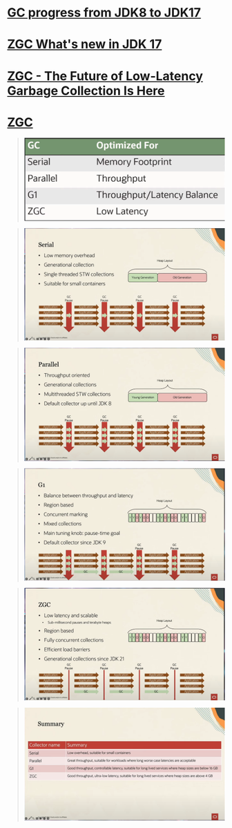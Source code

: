 # [GC progress from JDK8 to JDK17](https://kstefanj.github.io/2021/11/24/gc-progress-8-17.html)

# [ZGC What's new in JDK 17](https://malloc.se/blog/zgc-jdk17)

# [ZGC - The Future of Low-Latency Garbage Collection Is Here](https://malloc.se/blog/zgc-jdk17)

# [ZGC](https://wiki.openjdk.org/display/zgc/Main)

> ![](img/gc.png) 

> ![](img/Serial.png) 

> ![](img/Parallel.png) 

> ![](img/G1.png) 

> ![](img/ZGC.png) 

> ![](img/GC_Summary.png) 